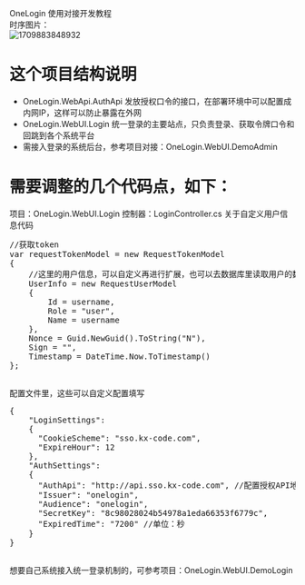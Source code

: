 OneLogin 使用对接开发教程
<br />
时序图片：
<br />
![1709883848932](https://github.com/rjf1979/onelogin/assets/4926981/05a40f3e-e7cd-41c9-95ae-5523efca0601)

<h1>这个项目结构说明</h1>
<p>
  <ul>
    <li>OneLogin.WebApi.AuthApi 发放授权口令的接口，在部署环境中可以配置成内网IP，这样可以防止暴露在外网</li>
    <li>OneLogin.WebUI.Login 统一登录的主要站点，只负责登录、获取令牌口令和回跳到各个系统平台</li>
    <li>需接入登录的系统后台，参考项目对接：OneLogin.WebUI.DemoAdmin</li>
  </ul>
</p>

<h1>需要调整的几个代码点，如下：</h1>
<p>
  项目：OneLogin.WebUI.Login   控制器：LoginController.cs 关于自定义用户信息代码
  <pre>
//获取token
var requestTokenModel = new RequestTokenModel
{
    //这里的用户信息，可以自定义再进行扩展，也可以去数据库里读取用户的数据信息
    UserInfo = new RequestUserModel
    {
        Id = username,
        Role = "user",
        Name = username
    },
    Nonce = Guid.NewGuid().ToString("N"),
    Sign = "",
    Timestamp = DateTime.Now.ToTimestamp()
};
  </pre>
</p>

<p>
配置文件里，这些可以自定义配置填写
  <pre>
{
    "LoginSettings": 
    {
      "CookieScheme": "sso.kx-code.com",
      "ExpireHour": 12
    },
    "AuthSettings": 
    {
      "AuthApi": "http://api.sso.kx-code.com", //配置授权API地址
      "Issuer": "onelogin", 
      "Audience": "onelogin", 
      "SecretKey": "8c98028024b54978a1eda66353f6779c",
      "ExpiredTime": "7200" //单位：秒 
    }
}
  </pre>
</p>

<p>
  想要自己系统接入统一登录机制的，可参考项目：OneLogin.WebUI.DemoLogin
</p>
